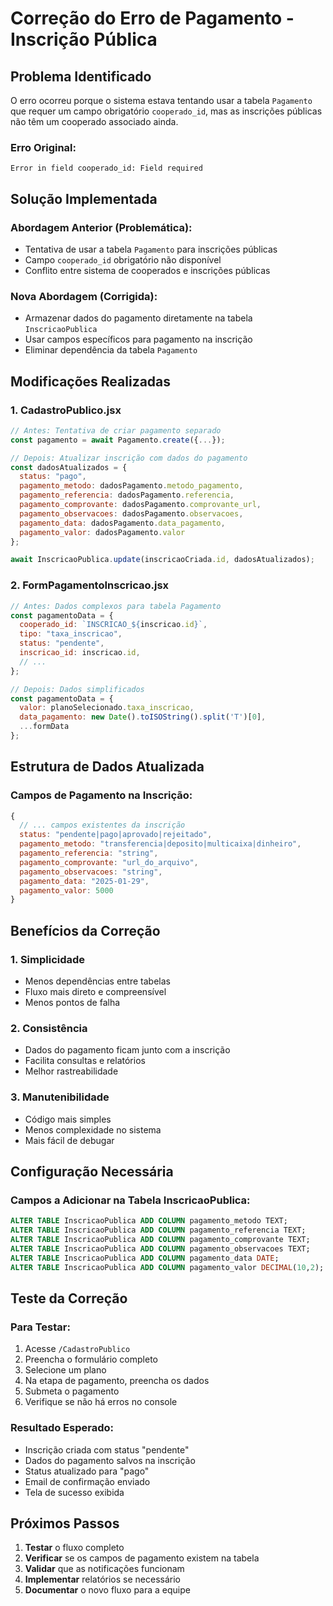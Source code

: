 # Correção do Erro de Pagamento - Inscrição Pública

## Problema Identificado

O erro ocorreu porque o sistema estava tentando usar a tabela `Pagamento` que requer um campo obrigatório `cooperado_id`, mas as inscrições públicas não têm um cooperado associado ainda.

### Erro Original:
```
Error in field cooperado_id: Field required
```

## Solução Implementada

### Abordagem Anterior (Problemática):
- Tentativa de usar a tabela `Pagamento` para inscrições públicas
- Campo `cooperado_id` obrigatório não disponível
- Conflito entre sistema de cooperados e inscrições públicas

### Nova Abordagem (Corrigida):
- Armazenar dados do pagamento diretamente na tabela `InscricaoPublica`
- Usar campos específicos para pagamento na inscrição
- Eliminar dependência da tabela `Pagamento`

## Modificações Realizadas

### 1. **CadastroPublico.jsx**
```javascript
// Antes: Tentativa de criar pagamento separado
const pagamento = await Pagamento.create({...});

// Depois: Atualizar inscrição com dados do pagamento
const dadosAtualizados = {
  status: "pago",
  pagamento_metodo: dadosPagamento.metodo_pagamento,
  pagamento_referencia: dadosPagamento.referencia,
  pagamento_comprovante: dadosPagamento.comprovante_url,
  pagamento_observacoes: dadosPagamento.observacoes,
  pagamento_data: dadosPagamento.data_pagamento,
  pagamento_valor: dadosPagamento.valor
};

await InscricaoPublica.update(inscricaoCriada.id, dadosAtualizados);
```

### 2. **FormPagamentoInscricao.jsx**
```javascript
// Antes: Dados complexos para tabela Pagamento
const pagamentoData = {
  cooperado_id: `INSCRICAO_${inscricao.id}`,
  tipo: "taxa_inscricao",
  status: "pendente",
  inscricao_id: inscricao.id,
  // ...
};

// Depois: Dados simplificados
const pagamentoData = {
  valor: planoSelecionado.taxa_inscricao,
  data_pagamento: new Date().toISOString().split('T')[0],
  ...formData
};
```

## Estrutura de Dados Atualizada

### Campos de Pagamento na Inscrição:
```javascript
{
  // ... campos existentes da inscrição
  status: "pendente|pago|aprovado|rejeitado",
  pagamento_metodo: "transferencia|deposito|multicaixa|dinheiro",
  pagamento_referencia: "string",
  pagamento_comprovante: "url_do_arquivo",
  pagamento_observacoes: "string",
  pagamento_data: "2025-01-29",
  pagamento_valor: 5000
}
```

## Benefícios da Correção

### 1. **Simplicidade**
- Menos dependências entre tabelas
- Fluxo mais direto e compreensível
- Menos pontos de falha

### 2. **Consistência**
- Dados do pagamento ficam junto com a inscrição
- Facilita consultas e relatórios
- Melhor rastreabilidade

### 3. **Manutenibilidade**
- Código mais simples
- Menos complexidade no sistema
- Mais fácil de debugar

## Configuração Necessária

### Campos a Adicionar na Tabela InscricaoPublica:
```sql
ALTER TABLE InscricaoPublica ADD COLUMN pagamento_metodo TEXT;
ALTER TABLE InscricaoPublica ADD COLUMN pagamento_referencia TEXT;
ALTER TABLE InscricaoPublica ADD COLUMN pagamento_comprovante TEXT;
ALTER TABLE InscricaoPublica ADD COLUMN pagamento_observacoes TEXT;
ALTER TABLE InscricaoPublica ADD COLUMN pagamento_data DATE;
ALTER TABLE InscricaoPublica ADD COLUMN pagamento_valor DECIMAL(10,2);
```

## Teste da Correção

### Para Testar:
1. Acesse `/CadastroPublico`
2. Preencha o formulário completo
3. Selecione um plano
4. Na etapa de pagamento, preencha os dados
5. Submeta o pagamento
6. Verifique se não há erros no console

### Resultado Esperado:
- Inscrição criada com status "pendente"
- Dados do pagamento salvos na inscrição
- Status atualizado para "pago"
- Email de confirmação enviado
- Tela de sucesso exibida

## Próximos Passos

1. **Testar** o fluxo completo
2. **Verificar** se os campos de pagamento existem na tabela
3. **Validar** que as notificações funcionam
4. **Implementar** relatórios se necessário
5. **Documentar** o novo fluxo para a equipe
